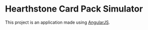 ﻿# Hearthstone Card Pack Simulator



This project is an application made using [AngularJS](http://angularjs.org/).

